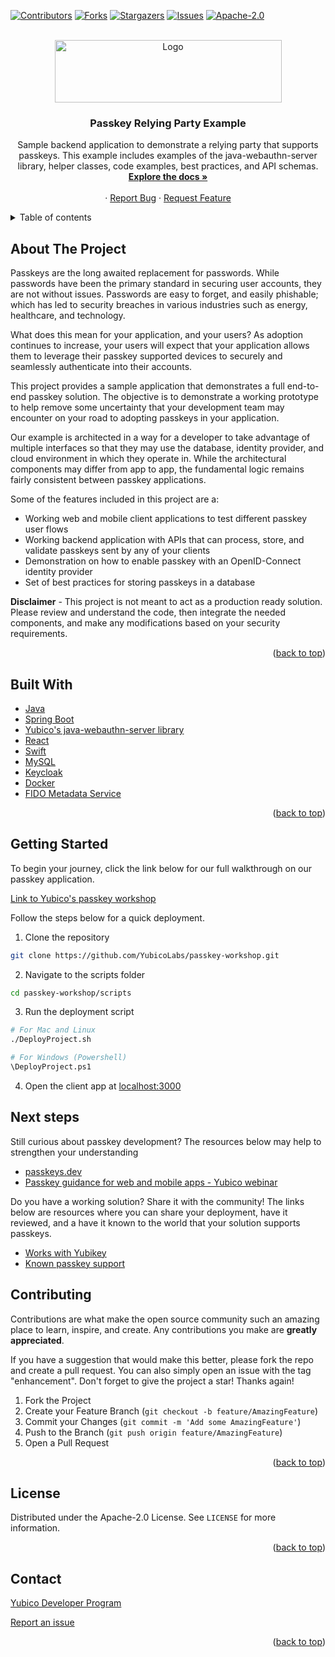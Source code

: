 <div id="top"></div>
<!--
*** Thanks for checking out the Best-README-Template. If you have a suggestion
*** that would make this better, please fork the repo and create a pull request
*** or simply open an issue with the tag "enhancement".
*** Don't forget to give the project a star!
*** Thanks again! Now go create something AMAZING! :D
-->

<!-- PROJECT SHIELDS -->
<!--
*** I'm using markdown "reference style" links for readability.
*** Reference links are enclosed in brackets [ ] instead of parentheses ( ).
*** See the bottom of this document for the declaration of the reference variables
*** for contributors-url, forks-url, etc. This is an optional, concise syntax you may use.
*** https://www.markdownguide.org/basic-syntax/#reference-style-links
-->

[![Contributors][contributors-shield]][contributors-url]
[![Forks][forks-shield]][forks-url]
[![Stargazers][stars-shield]][stars-url]
[![Issues][issues-shield]][issues-url]
[![Apache-2.0][license-shield]][license-url]

<!-- PROJECT LOGO -->
<br />
<div align="center">
  <a href="https://github.com/github_username/repo_name">
    <img src="https://assets.brandfolder.com/q2tsde-8kenzk-4cg1pz/v/8222261/original/Yubico%20Logo%20Big%20(PNG).png" alt="Logo" width="363" height="100">
  </a>

<h3 align="center">Passkey Relying Party Example</h3>

  <p align="center">
    Sample backend application to demonstrate a relying party that supports passkeys. This example includes examples of the java-webauthn-server library, helper classes, code examples, best practices, and API schemas.
    <br />
    <a href="https://github.com/YubicoLabs/passkey-relying-party-example/tree/master#about-the-project"><strong>Explore the docs »</strong></a>
    <br />
    <br />
    ·
    <a href="https://github.com/YubicoLabs/passkey-relying-party-example">Report Bug</a>
    ·
    <a href="https://github.com/YubicoLabs/passkey-relying-party-example">Request Feature</a>
  </p>
</div>

<!-- TABLE OF CONTENTS -->
<details>
  <summary>Table of contents</summary>
  <ol>
    <li>
      <a href="#about-the-project">About The project</a>
    </li>
    <li>
      <a href="#built-with">Built with</a>
    </li>
    <li>
      <a href="#getting-started">Getting started</a>
    </li>
    <li><a href="#next-steps">Next steps</a></li>
    <li><a href="#contributing">Contributing</a></li>
    <li><a href="#license">License</a></li>
    <li><a href="#contact">Contact</a></li>
  </ol>
</details>

<!-- ABOUT THE PROJECT -->

## About The Project

Passkeys are the long awaited replacement for passwords. While passwords have been the primary standard in securing user accounts, they are not without issues. Passwords are easy to forget, and easily phishable; which has led to security breaches in various industries such as energy, healthcare, and technology.

What does this mean for your application, and your users? As adoption continues to increase, your users will expect that your application allows them to leverage their passkey supported devices to securely and seamlessly authenticate into their accounts.

This project provides a sample application that demonstrates a full end-to-end passkey solution. The objective is to demonstrate a working prototype to help remove some uncertainty that your development team may encounter on your road to adopting passkeys in your application.

Our example is architected in a way for a developer to take advantage of multiple interfaces so that they may use the database, identity provider, and cloud environment in which they operate in. While the architectural components may differ from app to app, the fundamental logic remains fairly consistent between passkey applications.

Some of the features included in this project are a:

- Working web and mobile client applications to test different passkey user flows
- Working backend application with APIs that can process, store, and validate passkeys sent by any of your clients
- Demonstration on how to enable passkey with an OpenID-Connect identity provider
- Set of best practices for storing passkeys in a database

**Disclaimer** - This project is not meant to act as a production ready solution. Please review and understand the code, then integrate the needed components, and make any modifications based on your security requirements.

<p align="right">(<a href="#top">back to top</a>)</p>

## Built With

- [Java](<https://en.wikipedia.org/wiki/Java_(programming_language)>)
- [Spring Boot](https://spring.io/projects/spring-boot)
- [Yubico's java-webauthn-server library](https://github.com/Yubico/java-webauthn-server)
- [React](https://react.dev/)
- [Swift](https://developer.apple.com/swift/)
- [MySQL](https://www.mysql.com/)
- [Keycloak](https://www.keycloak.org/)
- [Docker](https://www.docker.com/)
- [FIDO Metadata Service](https://fidoalliance.org/metadata/)

<p align="right">(<a href="#top">back to top</a>)</p>

## Getting Started

To begin your journey, click the link below for our full walkthrough on our passkey application.

[Link to Yubico's passkey workshop](https://yubicolabs.github.io/passkey-workshop/)

Follow the steps below for a quick deployment.

1. Clone the repository

```bash
git clone https://github.com/YubicoLabs/passkey-workshop.git
```

2. Navigate to the scripts folder

```bash
cd passkey-workshop/scripts
```

3. Run the deployment script

```bash
# For Mac and Linux
./DeployProject.sh

# For Windows (Powershell)
\DeployProject.ps1
```

4. Open the client app at [localhost:3000](http://localhost:3000)

## Next steps

Still curious about passkey development? The resources below may help to strengthen your understanding

- [passkeys.dev](https://passkeys.dev)
- [Passkey guidance for web and mobile apps - Yubico webinar](https://www.brighttalk.com/webcast/15793/553636)

Do you have a working solution? Share it with the community! The links below are resources where you can share your deployment, have it reviewed, and a have it known to the world that your solution supports passkeys.

- [Works with Yubikey](https://www.yubico.com/works-with-yubikey/)
- [Known passkey support](https://github.com/passkeydeveloper/discussions/wiki/Known-Passkey-Support)

## Contributing

Contributions are what make the open source community such an amazing place to learn, inspire, and create. Any contributions you make are **greatly appreciated**.

If you have a suggestion that would make this better, please fork the repo and create a pull request. You can also simply open an issue with the tag "enhancement".
Don't forget to give the project a star! Thanks again!

1. Fork the Project
2. Create your Feature Branch (`git checkout -b feature/AmazingFeature`)
3. Commit your Changes (`git commit -m 'Add some AmazingFeature'`)
4. Push to the Branch (`git push origin feature/AmazingFeature`)
5. Open a Pull Request

<p align="right">(<a href="#top">back to top</a>)</p>

<!-- LICENSE -->

## License

Distributed under the Apache-2.0 License. See `LICENSE` for more information.

<p align="right">(<a href="#top">back to top</a>)</p>

<!-- CONTACT -->

## Contact

[Yubico Developer Program](https://developers.yubico.com/)

[Report an issue](https://github.com/YubicoLabs/passkey-workshop/issues)

<p align="right">(<a href="#top">back to top</a>)</p>

<!-- MARKDOWN LINKS & IMAGES -->
<!-- https://www.markdownguide.org/basic-syntax/#reference-style-links -->

[contributors-shield]: https://img.shields.io/github/contributors/YubicoLabs/passkey-relying-party-example.svg?style=for-the-badge
[contributors-url]: https://github.com/YubicoLabs/passkey-relying-party-example/graphs/contributors
[forks-shield]: https://img.shields.io/github/forks/YubicoLabs/passkey-relying-party-example.svg?style=for-the-badge
[forks-url]: https://github.com/YubicoLabs/passkey-relying-party-example/network/members
[stars-shield]: https://img.shields.io/github/stars/YubicoLabs/passkey-relying-party-example.svg?style=for-the-badge
[stars-url]: https://github.com/YubicoLabs/passkey-relying-party-example/stargazers
[issues-shield]: https://img.shields.io/github/issues/YubicoLabs/passkey-relying-party-example.svg?style=for-the-badge
[issues-url]: https://github.com/YubicoLabs/passkey-relying-party-example/issues
[license-shield]: https://img.shields.io/github/license/YubicoLabs/passkey-relying-party-example.svg?style=for-the-badge
[license-url]: https://github.com/YubicoLabs/passkey-relying-party-example/blob/master/LICENSE
